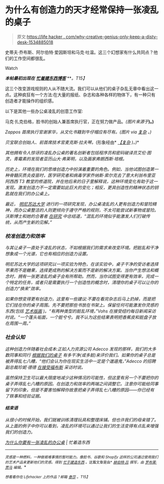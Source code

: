 # 为什么有创造力的天才经常保持一张凌乱的桌子

> 原文:[https://life hacker . com/why-creative-genius-only-keep-a-disty-desk-1534885018](https://lifehacker.com/why-creative-geniuses-often-keep-a-messy-desk-1534885018)

史蒂夫·乔布斯、阿尔伯特·爱因斯坦和马克·吐温。这三个幻想家有什么共同点？他们的工作空间都很乱。

Watch

***本帖最初出现在*** [***忙着建东西博客***](http://busybuildingthings.tumblr.com/post/68180225961/why-you-should-have-a-messy-desk) ***。*T15】**

这三个改变游戏规则的人从不随大流。我们可以从他们的桌子杂乱无章中看出这一点。这种疯狂有一个方法:在大量的报纸、杂志和各种各样的物体下，有一种只有创造者才能操作的组织感。

以下是其他一些办公桌凌乱的创意工作室:

马克·扎克伯格，脸书的创始人兼首席执行官，正在努力做产品。*(图片来源于*[](http://tiphereth.tumblr.com/post/2137106686/this-is-mark-zuckerbergs-desk-at-facebook)**)。)**

*Zappos 首席执行官谢家华，从文化书籍到牛仔帽应有尽有。(图片 via [复杂](http://www.complexmag.ca/tech/2012/06/famous-tech-ceo-desks) 。)*

*贝宝联合创始人、前首席技术官麦克斯·拉夫琴。*(形象经由* [*【复杂*](http://www.complexmag.ca/tech/2012/06/famous-tech-ceo-desks#7) *)。)**

*其他拥有令人惊讶的凌乱办公桌的著名创新者包括程序员和密码破译员艾伦·图灵，青霉素的发现者亚历山大·弗莱明，以及画家弗朗西斯·培根。*

*历史上，环境在我们的思维创造力中扮演着重要的角色。例如，当他试图创造第一种脊髓灰质炎疫苗时，医学研究者和病毒学家乔纳斯·索尔克去了意大利翁布里亚阿西西 T3 教堂的修道院，并在他后来的日子里解释说，这种环境变化有助于这一发现。激发创造力不一定需要如此巨大的变化；相反，更具创造性的精神状态的钥匙就在我们的办公桌上。*

*最近， [明尼苏达大学](http://pss.sagepub.com/content/24/9/1860) 进行的一项研究发现，办公桌凌乱的人更有创造力和冒险精神，而办公桌整洁的人则更倾向于遵守严格的规则，不太可能尝试新事物或冒险。沃斯博士和她的合著者 [在研究](http://well.blogs.nytimes.com/2013/09/19/what-a-messy-desk-says-about-you/) 中总结道，“混乱的环境似乎能激发人们打破传统，从而产生新的见解。”*

### *校准创造力和效率*

*与其让桌子一直处于凌乱的状态，不如根据我们的需求来改变环境。把脏乱和干净想象成一个光谱，它也有相应的创造力设置。*

*明尼苏达大学的这项研究以一项实验为特色，在该实验中，桌子干净的受访者选择苹果而不是糖果，选择更成熟的解决方案而不是新的解决方案。当你产生想法和概念时，拥有一张更凌乱的桌子会有所帮助。然而，当你试图变得更有效率，完成一个特定的任务，或者只是需要执行一个创造性的概念时，清理你的桌子可以让你的创造力“换来”效率。*

*如果你想变得更有创造力，这里有一些建议:不要在看完杂志后马上扔掉，而是把它们挂在你的桌子周围。先不要把那些书放在书架上。保留任何可能激发你灵感的东西(包括 [艺术版画](http://bbt.gs/17dQU3L) )。“有两种类型的脏乱环境，”Vohs 在接受纽约每日新闻采访时说。“一个蓬头垢面，一个脏兮兮。我不认为这些结果表明把香蕉皮和脏盘子放在周围一周。”*

### *社会认知*

*这种创造力伴随着社会成本:正如人力资源公司 Adecco 发现的那样，我们的大多数同事和同行 [根据我们的桌子](https://lifehacker.com/a-messy-desk-can-influence-perceptions-of-your-professi-5787952) 有多干净(或多脏)来评价我们。如果你的桌子总是被弄得乱七八糟，“他们会认为你在现实生活中一定是个邋遢鬼，”Adecco 的招聘副总裁珍妮·德德 [在接受福布斯](http://www.forbes.com/sites/jennagoudreau/2012/03/27/the-dangers-of-a-messy-desk/) 采访时说。*

*虽然保持卫生可以最大限度地减少这种情况的可能性，但这里有另一个不要把你的桌子弄得乱七八糟的原因。在创造力和效率的两端之间调整它。注意你可能给同事留下的印象，但是不要害怕解释你故意把桌子弄得乱七八糟的原因——你已经有了轶事和经验证据。*

#### *结束语*

*从很小的时候开始，我们就被训练清理玩具和整理床铺。但也许我们的母亲错了。从上面的例子中你可以看到，凌乱的环境可以通过让我们的生活变得有点乱来增强我们的创造力。*

*[为什么你要有一张凌乱的办公桌](http://busybuildingthings.tumblr.com/post/68180225961/why-you-should-have-a-messy-desk) [|](http://www.getrichslowly.org/blog/2013/07/11/the-truth-about-being-broke/) 忙着造东西*

* * *

*<small>*灵感是一种燃料，一种做艰难事情的暂时能力。像脸书、谷歌和 Shopify 这样的公司通过使用我们的艺术产品来更新他们的灵感。得到*</small> [<small>*忙于建造东西*</small>](http://busybuildingthings.com/) <small>*。这篇文章是由*</small> [<small>*赫伯特·吕*</small>](http://twitter.com/herbertlui/) <small>*撰写，由*</small> [<small>*罗布莱·贾马*</small>](http://twitter.com/robjama/) <small>*编辑。*</small>*

*<small>*想看看你在 Lifehacker 上的作品？邮箱*</small> [<small>*泰莎*</small>](https://mail.google.com/mail/?view=cm&fs=1&tf=1&to=tessa@lifehacker.com) <small>*。*T15】</small>*